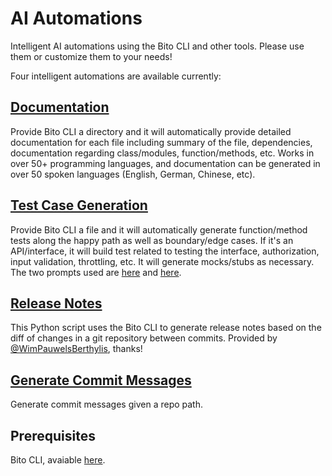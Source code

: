 # AI Automations
Intelligent AI automations using the Bito CLI and other tools.  Please use them or customize them to your needs!

Four intelligent automations are available currently:

## [Documentation](https://github.com/gitbito/Automation/tree/main/documentation/create_code_doc)
Provide Bito CLI a directory and it will automatically provide detailed documentation for each file including summary of the file, dependencies, documentation regarding class/modules, function/methods, etc.  Works in over 50+ programming languages, and documentation can be generated in over 50 spoken languages (English, German, Chinese, etc).


## [Test Case Generation](https://github.com/gitbito/Automation/tree/main/unittests/gentestcase)
Provide Bito CLI a file and it will automatically generate function/method tests along the happy path as well as boundary/edge cases.  If it's an API/interface, it will build test related to testing the interface, authorization, input validation, throttling, etc.  It will generate mocks/stubs as necessary.  The two prompts used are [here](https://github.com/gitbito/Automation/blob/main/unittests/gentestcase/prompts/gen_test_case_1.pmt) and [here](https://github.com/gitbito/Automation/blob/main/unittests/gentestcase/prompts/gen_test_case_2.pmt).


## [Release Notes](https://github.com/gitbito/Automation/tree/main/releasenotes)
This Python script uses the Bito CLI to generate release notes based on the diff of changes in a git repository between commits. Provided by [@WimPauwelsBerthylis](https://github.com/WimPauwelsBerthylis), thanks! 


## [Generate Commit Messages](https://github.com/gitbito/Automation/tree/main/git/commit_msg)
Generate commit messages given a repo path.

## Prerequisites

Bito CLI, avaiable [here](https://github.com/gitbito/CLI).
